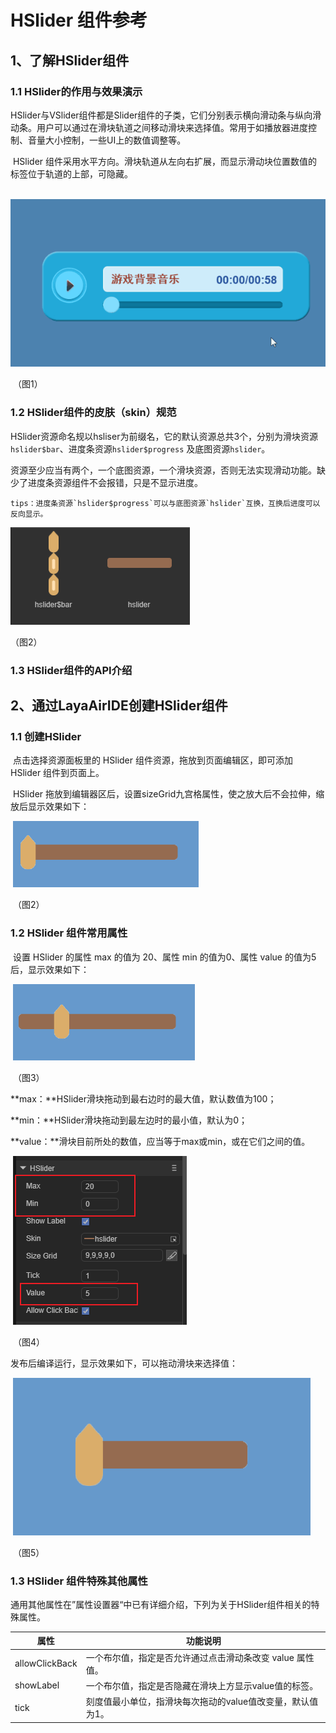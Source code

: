 # HSlider 组件参考



## 1、了解HSlider组件

### 1.1 HSlider的作用与效果演示

HSlider与VSlider组件都是Slider组件的子类，它们分别表示横向滑动条与纵向滑动条。用户可以通过在滑块轨道之间移动滑块来选择值。常用于如播放器进度控制、音量大小控制，一些UI上的数值调整等。

​      HSlider 组件采用水平方向。滑块轨道从左向右扩展，而显示滑动块位置数值的标签位于轨道的上部，可隐藏。

​      ![图片1.gif](img/1.gif)<br/>

​    （图1）



### 1.2 HSlider组件的皮肤（skin）规范

​	HSlider资源命名规以hsliser为前缀名，它的默认资源总共3个，分别为滑块资源`hslider$bar`、进度条资源`hslider$progress` 及底图资源`hslider`。

​	资源至少应当有两个，一个底图资源，一个滑块资源，否则无法实现滑动功能。缺少了进度条资源组件不会报错，只是不显示进度。

 	tips：进度条资源`hslider$progress`可以与底图资源`hslider`互换，互换后进度可以反向显示。

![图片0.png](img/1.png)<br/>

（图2）



### 1.3 HSlider组件的API介绍

[HSlider API]:https://layaair.layabox.com/3.x/api/Chinese/index.html?version=3.0.0&type=2D&category=UI&class=laya.ui.HSlider



## 2、通过LayaAirIDE创建HSlider组件

### 1.1 创建HSlider

​        点击选择资源面板里的 HSlider 组件资源，拖放到页面编辑区，即可添加 HSlider 组件到页面上。

​       HSlider 拖放到编辑器区后，设置sizeGrid九宫格属性，使之放大后不会拉伸，缩放后显示效果如下：

​        ![图片2.png](img/2.png)<br/>

​    （图2）

### 1.2 HSlider 组件常用属性

​        设置 HSlider 的属性 max 的值为 20、属性 min 的值为0、属性 value 的值为5后，显示效果如下：

​        ![图片3.png](img/3.png)<br/>

​    （图3）

**max：**HSlider滑块拖动到最右边时的最大值，默认数值为100；

**min：**HSlider滑块拖动到最左边时的最小值，默认为0；

**value：**滑块目前所处的数值，应当等于max或min，或在它们之间的值。

​        ![图片4.png](img/4.png) <br/>

​    （图4）

发布后编译运行，显示效果如下，可以拖动滑块来选择值：

​        ![图片5.gif](img/5.gif)<br/>

​     （图5）



### 1.3 HSlider 组件特殊其他属性

 通用其他属性在”属性设置器“中已有详细介绍，下列为关于HSlider组件相关的特殊属性。

| **属性**       | **功能说明**                                               |
| -------------- | ---------------------------------------------------------- |
| allowClickBack | 一个布尔值，指定是否允许通过点击滑动条改变 value 属性值。  |
| showLabel      | 一个布尔值，指定是否隐藏在滑块上方显示value值的标签。      |
| tick           | 刻度值最小单位，指滑块每次拖动的value值改变量，默认值为1。 |

 
